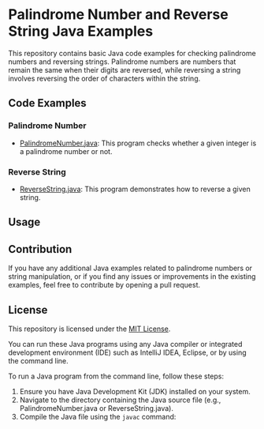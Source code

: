 # Palindrome Number and Reverse String Java Examples

This repository contains basic Java code examples for checking palindrome numbers and reversing strings. Palindrome numbers are numbers that remain the same when their digits are reversed, while reversing a string involves reversing the order of characters within the string.

## Code Examples

### Palindrome Number

- [PalindromeNumber.java](src/basics/PalindromeNumber.java): This program checks whether a given integer is a palindrome number or not.

### Reverse String

- [ReverseString.java](src/basics/ReverseString.java): This program demonstrates how to reverse a given string.

## Usage


## Contribution

If you have any additional Java examples related to palindrome numbers or string manipulation, or if you find any issues or improvements in the existing examples, feel free to contribute by opening a pull request.

## License

This repository is licensed under the [MIT License](LICENSE).

You can run these Java programs using any Java compiler or integrated development environment (IDE) such as IntelliJ IDEA, Eclipse, or by using the command line.

To run a Java program from the command line, follow these steps:

1. Ensure you have Java Development Kit (JDK) installed on your system.
2. Navigate to the directory containing the Java source file (e.g., PalindromeNumber.java or ReverseString.java).
3. Compile the Java file using the `javac` command:
